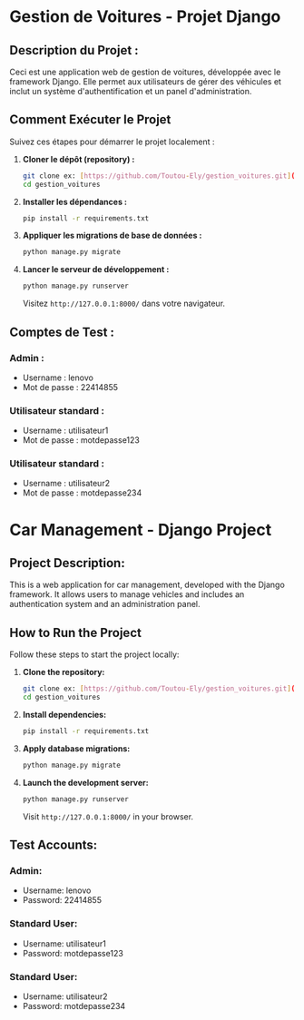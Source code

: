 # Gestion de Voitures - Projet Django

## Description du Projet :
Ceci est une application web de gestion de voitures, développée avec le framework Django. 
Elle permet aux utilisateurs de gérer des véhicules et inclut un système d'authentification et un panel d'administration.

## Comment Exécuter le Projet

Suivez ces étapes pour démarrer le projet localement :

1.  **Cloner le dépôt (repository) :**
    ```bash
    git clone ex: [https://github.com/Toutou-Ely/gestion_voitures.git](https://github.com/Toutou-Ely/gestion_voitures.git)]
    cd gestion_voitures 
    ```
2.  **Installer les dépendances :**
    ```bash
    pip install -r requirements.txt
    ```
3.  **Appliquer les migrations de base de données :**
    ```bash
    python manage.py migrate
    ```
4.  **Lancer le serveur de développement :**
    ```bash
    python manage.py runserver
    ```
    Visitez `http://127.0.0.1:8000/` dans votre navigateur.

    
## Comptes de Test :

### Admin :
- Username : lenovo
- Mot de passe : 22414855
  
### Utilisateur standard :
- Username : utilisateur1
- Mot de passe : motdepasse123
  
### Utilisateur standard :
- Username : utilisateur2
- Mot de passe : motdepasse234


# Car Management - Django Project

## Project Description:
This is a web application for car management, developed with the Django framework.
It allows users to manage vehicles and includes an authentication system and an administration panel.

## How to Run the Project

Follow these steps to start the project locally:

1.  **Clone the repository:**
    ```bash
    git clone ex: [https://github.com/Toutou-Ely/gestion_voitures.git](https://github.com/Toutou-Ely/gestion_voitures.git)]
    cd gestion_voitures
    ```
2.  **Install dependencies:**
    ```bash
    pip install -r requirements.txt
    ```
3.  **Apply database migrations:**
    ```bash
    python manage.py migrate
    ```
4.  **Launch the development server:**
    ```bash
    python manage.py runserver
    ```
    Visit `http://127.0.0.1:8000/` in your browser.

## Test Accounts:

### Admin:
- Username: lenovo
- Password: 22414855

### Standard User:
- Username: utilisateur1
- Password: motdepasse123

### Standard User:
- Username: utilisateur2
- Password: motdepasse234
